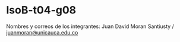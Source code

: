 # lsoB-t04-g08
Nombres y correos de los integrantes:
Juan David Moran Santiusty / juanmoran@unicauca.edu.co
